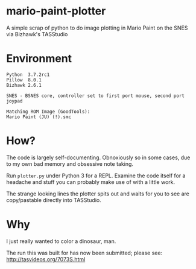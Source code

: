# mario-paint-plotter
A simple scrap of python to do image plotting in Mario Paint on the SNES via Bizhawk's TASStudio

# Environment
```
Python  3.7.2rc1
Pillow  8.0.1
Bizhawk 2.6.1

SNES - BSNES core, controller set to first port mouse, second port joypad

Matching ROM Image (GoodTools):
Mario Paint (JU) (!).smc
```

# How?
The code is largely self-documenting. Obnoxiously so in some cases, due to my own bad memory and obsessive note taking.

Run `plotter.py` under Python 3 for a REPL. Examine the code itself for a headache and stuff you can probably make use of with a little work.

The strange looking lines the plotter spits out and waits for you to see are copy/pastable directly into TASStudio.

# Why
I just really wanted to color a dinosaur, man.

The run this was built for has now been submitted; please see:  
http://tasvideos.org/7073S.html
